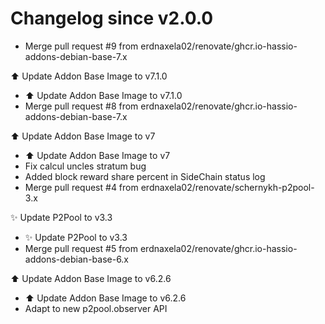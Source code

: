 # Changelog since v2.0.0
- Merge pull request #9 from erdnaxela02/renovate/ghcr.io-hassio-addons-debian-base-7.x

⬆️ Update Addon Base Image to v7.1.0 
- ⬆️ Update Addon Base Image to v7.1.0 
- Merge pull request #8 from erdnaxela02/renovate/ghcr.io-hassio-addons-debian-base-7.x

⬆️ Update Addon Base Image to v7 
- ⬆️ Update Addon Base Image to v7 
- Fix calcul uncles stratum bug 
- Added block reward share percent in SideChain status log 
- Merge pull request #4 from erdnaxela02/renovate/schernykh-p2pool-3.x

✨ Update P2Pool to v3.3 
- ✨ Update P2Pool to v3.3 
- Merge pull request #5 from erdnaxela02/renovate/ghcr.io-hassio-addons-debian-base-6.x

⬆️ Update Addon Base Image to v6.2.6 
- ⬆️ Update Addon Base Image to v6.2.6 
- Adapt to new p2pool.observer API 
